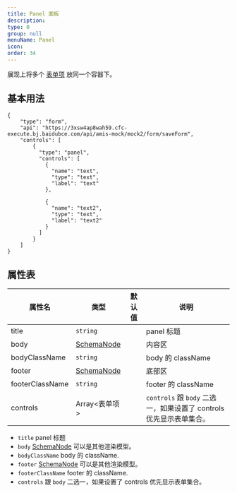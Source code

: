 ```yaml
---
title: Panel 面板
description:
type: 0
group: null
menuName: Panel
icon:
order: 34
---
```


展现上将多个 [表单项](./formItem) 放同一个容器下。

## 基本用法

```schema: scope="body"
{
    "type": "form",
    "api": "https://3xsw4ap8wah59.cfc-execute.bj.baidubce.com/api/amis-mock/mock2/form/saveForm",
    "controls": [
        {
          "type": "panel",
          "controls": [
            {
              "name": "text",
              "type": "text",
              "label": "text"
            },

            {
              "name": "text2",
              "type": "text",
              "label": "text2"
            }
          ]
        }
    ]
}
```

## 属性表

| 属性名          | 类型                                         | 默认值 | 说明                                                                |
| --------------- | -------------------------------------------- | ------ | ------------------------------------------------------------------- |
| title           | `string`                                     |        | panel 标题                                                          |
| body            | [SchemaNode](../../../docs/types/schemanode) |        | 内容区                                                              |
| bodyClassName   | `string`                                     |        | body 的 className                                                   |
| footer          | [SchemaNode](../../../docs/types/schemanode) |        | 底部区                                                              |
| footerClassName | `string`                                     |        | footer 的 className                                                 |
| controls        | Array<表单项>                                |        | `controls` 跟 `body` 二选一，如果设置了 controls 优先显示表单集合。 |

- `title` panel 标题
- `body` [SchemaNode](../../../docs/types/schemanode) 可以是其他渲染模型。
- `bodyClassName` body 的 className.
- `footer` [SchemaNode](../../../docs/types/schemanode) 可以是其他渲染模型。
- `footerClassName` footer 的 className.
- `controls` 跟 `body` 二选一，如果设置了 controls 优先显示表单集合。
